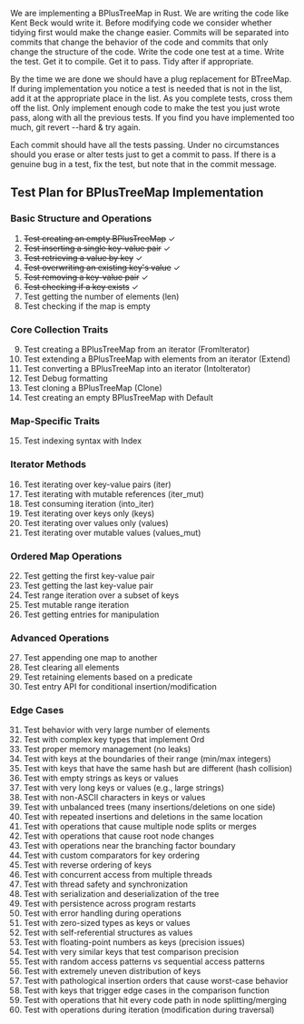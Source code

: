 We are implementing a BPlusTreeMap in Rust. We are writing the code like Kent Beck would write it. Before modifying code we consider whether tidying first would make the change easier. Commits will be separated into commits that change the behavior of the code and commits that only change the structure of the code. Write the code one test at a time. Write the test. Get it to compile. Get it to pass. Tidy after if appropriate.

By the time we are done we should have a plug replacement for BTreeMap. If during implementation you notice a test is needed that is not in the list, add it at the appropriate place in the list. As you complete tests, cross them off the list. Only implement enough code to make the test you just wrote pass, along with all the previous tests. If you find you have implemented too much, git revert --hard & try again.

Each commit should have all the tests passing. Under no circumstances should you erase or alter tests just to get a commit to pass. If there is a genuine bug in a test, fix the test, but note that in the commit message.

## Test Plan for BPlusTreeMap Implementation

### Basic Structure and Operations

1. ~~Test creating an empty BPlusTreeMap~~ ✓
2. ~~Test inserting a single key-value pair~~ ✓
3. ~~Test retrieving a value by key~~ ✓
4. ~~Test overwriting an existing key's value~~ ✓
5. ~~Test removing a key-value pair~~ ✓
6. ~~Test checking if a key exists~~ ✓
7. Test getting the number of elements (len)
8. Test checking if the map is empty

### Core Collection Traits

9. Test creating a BPlusTreeMap from an iterator (FromIterator)
10. Test extending a BPlusTreeMap with elements from an iterator (Extend)
11. Test converting a BPlusTreeMap into an iterator (IntoIterator)
12. Test Debug formatting
13. Test cloning a BPlusTreeMap (Clone)
14. Test creating an empty BPlusTreeMap with Default

### Map-Specific Traits

15. Test indexing syntax with Index<K>

### Iterator Methods

16. Test iterating over key-value pairs (iter)
17. Test iterating with mutable references (iter_mut)
18. Test consuming iteration (into_iter)
19. Test iterating over keys only (keys)
20. Test iterating over values only (values)
21. Test iterating over mutable values (values_mut)

### Ordered Map Operations

22. Test getting the first key-value pair
23. Test getting the last key-value pair
24. Test range iteration over a subset of keys
25. Test mutable range iteration
26. Test getting entries for manipulation

### Advanced Operations

27. Test appending one map to another
28. Test clearing all elements
29. Test retaining elements based on a predicate
30. Test entry API for conditional insertion/modification

### Edge Cases

31. Test behavior with very large number of elements
32. Test with complex key types that implement Ord
33. Test proper memory management (no leaks)
34. Test with keys at the boundaries of their range (min/max integers)
35. Test with keys that have the same hash but are different (hash collision)
36. Test with empty strings as keys or values
37. Test with very long keys or values (e.g., large strings)
38. Test with non-ASCII characters in keys or values
39. Test with unbalanced trees (many insertions/deletions on one side)
40. Test with repeated insertions and deletions in the same location
41. Test with operations that cause multiple node splits or merges
42. Test with operations that cause root node changes
43. Test with operations near the branching factor boundary
44. Test with custom comparators for key ordering
45. Test with reverse ordering of keys
46. Test with concurrent access from multiple threads
47. Test with thread safety and synchronization
48. Test with serialization and deserialization of the tree
49. Test with persistence across program restarts
50. Test with error handling during operations
51. Test with zero-sized types as keys or values
52. Test with self-referential structures as values
53. Test with floating-point numbers as keys (precision issues)
54. Test with very similar keys that test comparison precision
55. Test with random access patterns vs sequential access patterns
56. Test with extremely uneven distribution of keys
57. Test with pathological insertion orders that cause worst-case behavior
58. Test with keys that trigger edge cases in the comparison function
59. Test with operations that hit every code path in node splitting/merging
60. Test with operations during iteration (modification during traversal)
